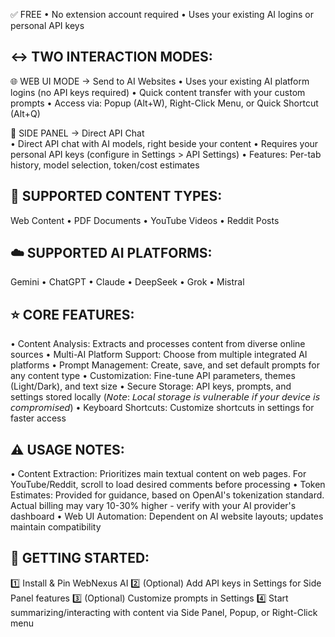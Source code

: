 ✅  FREE • No extension account required • Uses your existing AI logins or personal API keys

↔️  TWO INTERACTION MODES:
----------------
🌐  WEB UI MODE → Send to AI Websites
    • Uses your existing AI platform logins (no API keys required)
    • Quick content transfer with your custom prompts
    • Access via: Popup (Alt+W), Right-Click Menu, or Quick Shortcut (Alt+Q)

💬  SIDE PANEL → Direct API Chat  
    • Direct API chat with AI models, right beside your content
    • Requires your personal API keys (configure in Settings > API Settings)
    • Features: Per-tab history, model selection, token/cost estimates

🧩  SUPPORTED CONTENT TYPES:
----------------
Web Content • PDF Documents • YouTube Videos • Reddit Posts

☁️  SUPPORTED AI PLATFORMS:
----------------
Gemini • ChatGPT • Claude • DeepSeek • Grok • Mistral

⭐  CORE FEATURES:
----------------
• Content Analysis: Extracts and processes content from diverse online sources
• Multi-AI Platform Support: Choose from multiple integrated AI platforms
• Prompt Management: Create, save, and set default prompts for any content type
• Customization: Fine-tune API parameters, themes (Light/Dark), and text size
• Secure Storage: API keys, prompts, and settings stored locally (𝘕𝘰𝘵𝘦: 𝘓𝘰𝘤𝘢𝘭 𝘴𝘵𝘰𝘳𝘢𝘨𝘦 𝘪𝘴 𝘷𝘶𝘭𝘯𝘦𝘳𝘢𝘣𝘭𝘦 𝘪𝘧 𝘺𝘰𝘶𝘳 𝘥𝘦𝘷𝘪𝘤𝘦 𝘪𝘴 𝘤𝘰𝘮𝘱𝘳𝘰𝘮𝘪𝘴𝘦𝘥)
• Keyboard Shortcuts: Customize shortcuts in settings for faster access

⚠️  USAGE NOTES:
----------------
• Content Extraction: Prioritizes main textual content on web pages. For YouTube/Reddit, scroll to load desired comments before processing
• Token Estimates: Provided for guidance, based on OpenAI's tokenization standard. Actual billing may vary 10-30% higher - verify with your AI provider's dashboard
• Web UI Automation: Dependent on AI website layouts; updates maintain compatibility

🚀  GETTING STARTED:
----------------
1️⃣  Install & Pin WebNexus AI
2️⃣  (Optional) Add API keys in Settings for Side Panel features
3️⃣  (Optional) Customize prompts in Settings
4️⃣  Start summarizing/interacting with content via Side Panel, Popup, or Right-Click menu
